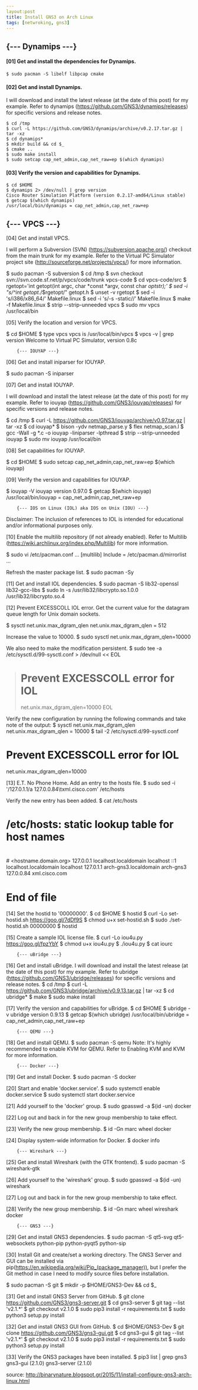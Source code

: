 ```yaml
---
layout:post
title: Install GNS3 on Arch Linux
tags: [netwroking, gns3]
---
```


##		{--- Dynamips ---}

#### [01] Get and install the dependencies for Dynamips.

`$ sudo pacman -S libelf libpcap cmake`

#### [02] Get and install Dynamips.

I will download and install the latest release (at the date of this post) for my example. 
Refer to dynamips (https://github.com/GNS3/dynamips/releases) for specific versions and release notes.
```
$ cd /tmp
$ curl -L https://github.com/GNS3/dynamips/archive/v0.2.17.tar.gz | tar -xz
$ cd dynamips*
$ mkdir build && cd $_
$ cmake ..
$ sudo make install
$ sudo setcap cap_net_admin,cap_net_raw=ep $(which dynamips)
```
#### [03] Verify the version and capabilities for Dynamips.
```
$ cd $HOME
$ dynamips 2> /dev/null | grep version
Cisco Router Simulation Platform (version 0.2.17-amd64/Linux stable)
$ getcap $(which dynamips)
/usr/local/bin/dynamips = cap_net_admin,cap_net_raw+ep
```

##		{--- VPCS ---}

[04] Get and install VPCS.

I will perform a Subversion (SVN) (https://subversion.apache.org/) checkout from the main trunk for my example. 
Refer to the Virtual PC Simulator project site (http://sourceforge.net/projects/vpcs/) for more information.

$ sudo pacman -S subversion
$ cd /tmp
$ svn checkout svn://svn.code.sf.net/p/vpcs/code/trunk vpcs-code
$ cd vpcs-code/src
$ rgetopt='int getopt(int argc, char *const *argv, const char *optstr);'
$ sed -i "s/^int getopt.*/$rgetopt/" getopt.h
$ unset -v rgetopt
$ sed -i 's/i386/x86_64/' Makefile.linux
$ sed -i 's/-s -static//' Makefile.linux
$ make -f Makefile.linux
$ strip --strip-unneeded vpcs
$ sudo mv vpcs /usr/local/bin

[05] Verify the location and version for VPCS.

$ cd $HOME
$ type vpcs
vpcs is /usr/local/bin/vpcs
$ vpcs -v | grep version
Welcome to Virtual PC Simulator, version 0.8c


		{--- IOUYAP ---}

[06] Get and install iniparser for IOUYAP.

$ sudo pacman -S iniparser

[07] Get and install IOUYAP.

I will download and install the latest release (at the date of this post) for my example. 
Refer to iouyap (https://github.com/GNS3/iouyap/releases) for specific versions and release notes.

$ cd /tmp
$ curl -L https://github.com/GNS3/iouyap/archive/v0.97.tar.gz | tar -xz
$ cd iouyap*
$ bison -ydv netmap_parse.y
$ flex netmap_scan.l
$ gcc -Wall -g *.c -o iouyap -liniparser -lpthread
$ strip --strip-unneeded iouyap
$ sudo mv iouyap /usr/local/bin

[08] Set capabilities for IOUYAP.

$ cd $HOME
$ sudo setcap cap_net_admin,cap_net_raw=ep $(which iouyap)

[09] Verify the version and capabilities for IOUYAP.

$ iouyap -V
iouyap version 0.97.0
$ getcap $(which iouyap)
/usr/local/bin/iouyap = cap_net_admin,cap_net_raw+ep


		{--- IOS on Linux (IOL) aka IOS on Unix (IOU) ---}

Disclaimer: The inclusion of references to IOL is intended for educational and/or informational purposes only.

[10] Enable the multilib repository (if not already enabled).
Refer to Multilib (https://wiki.archlinux.org/index.php/Multilib) for more information.

$ sudo vi /etc/pacman.conf
...
[multilib]
Include = /etc/pacman.d/mirrorlist
...

Refresh the master package list.
$ sudo pacman -Sy

[11] Get and install IOL dependencies.
$ sudo pacman -S lib32-openssl lib32-gcc-libs
$ sudo ln -s /usr/lib32/libcrypto.so.1.0.0 /usr/lib32/libcrypto.so.4

[12] Prevent EXCESSCOLL IOL error.
Get the current value for the datagram queue length for Unix domain sockets.

$ sysctl net.unix.max_dgram_qlen
net.unix.max_dgram_qlen = 512

Increase the value to 10000.
$ sudo sysctl net.unix.max_dgram_qlen=10000

We also need to make the modification persistent.
$ sudo tee -a /etc/sysctl.d/99-sysctl.conf > /dev/null << EOL
> # Prevent EXCESSCOLL error for IOL
> net.unix.max_dgram_qlen=10000
> EOL

Verify the new configuration by running the following commands and take note of the output:
$ sysctl net.unix.max_dgram_qlen
net.unix.max_dgram_qlen = 10000
$ tail -2 /etc/sysctl.d/99-sysctl.conf
# Prevent EXCESSCOLL error for IOL
net.unix.max_dgram_qlen=10000

[13] E.T. No Phone Home.
Add an entry to the hosts file.
$ sudo sed -i '/127.0.1.1/a 127.0.0.84\txml.cisco.com' /etc/hosts

Verify the new entry has been added.
$ cat /etc/hosts
#
# /etc/hosts: static lookup table for host names
#

#<ip-address> <hostname.domain.org> <hostname>
127.0.0.1 localhost.localdomain localhost
::1  localhost.localdomain localhost
127.0.1.1 arch-gns3.localdomain arch-gns3
127.0.0.84 xml.cisco.com

# End of file

[14] Set the hostid to '00000000'.
$ cd $HOME
$ hostid
$ curl -Lo set-hostid.sh https://goo.gl/7dDf9S
$ chmod u+x set-hostid.sh
$ sudo ./set-hostid.sh 00000000
$ hostid

[15] Create a sample IOL license file.
$ curl -Lo iou4u.py https://goo.gl/fpzYbY
$ chmod u+x iou4u.py
$ ./iou4u.py
$ cat iourc


		{--- uBridge ---}

[16] Get and install uBridge.
I will download and install the latest release (at the date of this post) for my example. 
Refer to ubridge (https://github.com/GNS3/ubridge/releases) for specific versions and release notes.
$ cd /tmp
$ curl -L https://github.com/GNS3/ubridge/archive/v0.9.13.tar.gz | tar -xz
$ cd ubridge*
$ make
$ sudo make install

[17] Verify the version and capabilities for uBridge.
$ cd $HOME
$ ubridge -v
ubridge version 0.9.13
$ getcap $(which ubridge)
/usr/local/bin/ubridge = cap_net_admin,cap_net_raw+ep


		{--- QEMU ---}

[18] Get and install QEMU.
$ sudo pacman -S qemu
Note: It's highly recommended to enable KVM for QEMU. Refer to Enabling KVM and KVM for more information.


		{--- Docker ---}

[19] Get and install Docker.
$ sudo pacman -S docker

[20] Start and enable 'docker.service'.
$ sudo systemctl enable docker.service
$ sudo systemctl start docker.service

[21] Add yourself to the 'docker' group.
$ sudo gpasswd -a $(id -un) docker

[22] Log out and back in for the new group membership to take effect.

[23] Verify the new group membership.
$ id -Gn
marc wheel docker  

[24] Display system-wide information for Docker.
$ docker info


		{--- Wireshark ---}

[25] Get and install Wireshark (with the GTK frontend).
$ sudo pacman -S wireshark-gtk

[26] Add yourself to the 'wireshark' group.
$ sudo gpasswd -a $(id -un) wireshark

[27] Log out and back in for the new group membership to take effect.

[28] Verify the new group membership.
$ id -Gn
marc wheel wireshark docker


		{--- GNS3 ---}

[29] Get and install GNS3 dependencies.
$ sudo pacman -S qt5-svg qt5-websockets python-pip python-pyqt5 python-sip


[30] Install Git and create/set a working directory.
The GNS3 Server and GUI can be installed via pip(https://en.wikipedia.org/wiki/Pip_(package_manager)), 
but I prefer the Git method in case I need to modify source files before installation.

$ sudo pacman -S git
$ mkdir -p $HOME/GNS3-Dev && cd $_

[31] Get and install GNS3 Server from GitHub.
$ git clone https://github.com/GNS3/gns3-server.git
$ cd gns3-server
$ git tag --list 'v2.1.*'
$ git checkout v2.1.0
$ sudo pip3 install -r requirements.txt
$ sudo python3 setup.py install

[32] Get and install GNS3 GUI from GitHub.
$ cd $HOME/GNS3-Dev
$ git clone https://github.com/GNS3/gns3-gui.git
$ cd gns3-gui
$ git tag --list 'v2.1.*'
$ git checkout v2.1.0
$ sudo pip3 install -r requirements.txt
$ sudo python3 setup.py install

[33] Verify the GNS3 packages have been installed.
$ pip3 list | grep gns3
gns3-gui (2.1.0)
gns3-server (2.1.0)


source: http://binarynature.blogspot.gr/2015/11/install-configure-gns3-arch-linux.html
